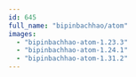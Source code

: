 ```yaml
---
id: 645
full_name: "bipinbachhao/atom"
images: 
  - "bipinbachhao-atom-1.23.3"
  - "bipinbachhao-atom-1.24.1"
  - "bipinbachhao-atom-1.31.2"
---
```

